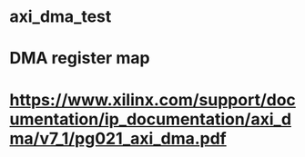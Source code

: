 # axi_dma_test

# DMA register map
# https://www.xilinx.com/support/documentation/ip_documentation/axi_dma/v7_1/pg021_axi_dma.pdf

